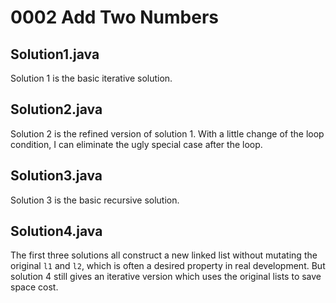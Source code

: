 # 0002 Add Two Numbers

## Solution1.java

Solution 1 is the basic iterative solution.

## Solution2.java

Solution 2 is the refined version of solution 1.  With a little change of the loop condition, I can eliminate the ugly special case after the loop.

## Solution3.java

Solution 3 is the basic recursive solution.

## Solution4.java

The first three solutions all construct a new linked list without mutating the original `l1` and `l2`, which is often a desired property in real development.  But solution 4 still gives an iterative version which uses the original lists to save space cost.